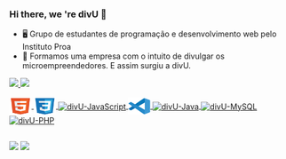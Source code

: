 ### Hi there, we 're divU 🖖

- 🖥️ Grupo de estudantes de programação e desenvolvimento web pelo Instituto Proa
- 💼 Formamos uma empresa com o intuito de divulgar os microempreendedores. E assim surgiu a divU.

 <div>
  <a href="https://github.com/Lop3sPedro">
  <img height="140em" src="https://github-readme-stats.vercel.app/api?username=DDdivU&show_icons=true&theme=tokyonight&include_all_commits=true&count_private=true">
  <img height="140em" src="https://github-readme-stats.vercel.app/api/top-langs/?username=DDdivU&layout=compact&langs_count=7&theme=tokyonight"/>
</div>
  
  <div style="display: inline_block"><br>
   <img align="center" alt="divU-HTML" height="30" width="40" src="https://raw.githubusercontent.com/devicons/devicon/master/icons/html5/html5-original.svg">
   <img align="center" alt="divU-CSS" height="30" width="40" src="https://raw.githubusercontent.com/devicons/devicon/master/icons/css3/css3-original.svg">
   <img align="center" alt="divU-JavaScript" height="30" width="40" src="https://cdn.jsdelivr.net/gh/devicons/devicon/icons/javascript/javascript-original.svg"> 
   <img align="center" alt="divU-Vs" height="30" width="40" src="https://raw.githubusercontent.com/devicons/devicon/master/icons/vscode/vscode-original.svg">
   <img align="center" alt="divU-Java" height="30" width="40" src="https://cdn.jsdelivr.net/gh/devicons/devicon/icons/java/java-original.svg"> 
   <img align="center" alt="divU-MySQL" height="30" width="40" src="https://cdn.jsdelivr.net/gh/devicons/devicon/icons/mysql/mysql-original.svg"> 
   <img align="center" alt="divU-PHP" height="30" width="40" src="https://cdn.jsdelivr.net/gh/devicons/devicon/icons/php/php-original.svg"> 
        
  </div>

  
  ##
  
 <div>
  <a href = "mailto:divu.divulgacao8@gmail.com"><img src="https://img.shields.io/badge/Gmail-D14836?style=for-the-badge&logo=gmail&logoColor=white" target="_blank"></a>
  <a href="https://www.instagram.com/divu_divulgacao/" target="_blank"><img src="https://img.shields.io/badge/-Instagram-%23E4405F?style=for-the-badge&logo=instagram&logoColor=white" target="_blank"></a>
 </div>

